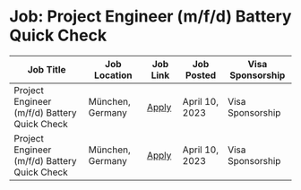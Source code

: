 # Job: Project Engineer (m/f/d) Battery Quick Check

| Job Title | Job Location | Job Link | Job Posted | Visa Sponsorship |
| --- | --- | --- | --- | --- |
| Project Engineer (m/f/d) Battery Quick Check | München, Germany | [Apply](https://twaice.jobs.personio.com/job/1066450?display=en) | April 10, 2023 | Visa Sponsorship |
| Project Engineer (m/f/d) Battery Quick Check | München, Germany | [Apply](https://twaice.jobs.personio.com/job/1066450?display=en) | April 10, 2023 | Visa Sponsorship |
